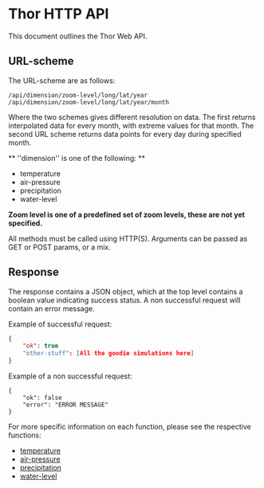 # Thor HTTP API

This document outlines the Thor Web API.

## URL-scheme

The URL-scheme are as follows:

```
/api/dimension/zoom-level/long/lat/year
/api/dimension/zoom-level/long/lat/year/month
```

Where the two schemes gives different resolution on data. The first returns interpolated data for every month, with extreme values for that month. The second URL scheme returns data points for every day during specified month. 

** ''dimension'' is one of the following: **

- temperature
- air-pressure
- precipitation
- water-level

**Zoom level is one of a predefined set of zoom levels, these are not yet specified.**

All methods must be called using HTTP(S). Arguments can be passed as GET or POST params, or a mix.

## Response

The response contains a JSON object, which at the top level contains a boolean value indicating success status. A non successful request will contain an error message. 

Example of successful request:

```json
{
    "ok": true
    "other-stuff": [All the goodie simulations here]
}
```

Example of a non successful request: 

```
{
    "ok": false
    "error": "ERROR MESSAGE"
}
```

For more specific information on each function, please see the respective functions:

- [temperature](temperature.md)
- [air-pressure](air-pressure.md)
- [precipitation](precipitation.md)
- [water-level](water-level.md)

